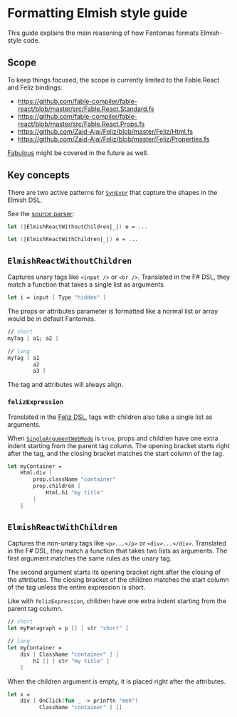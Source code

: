 # Formatting Elmish style guide

This guide explains the main reasoning of how Fantomas formats Elmish-style code.

## Scope

To keep things focused, the scope is currently limited to the Fable.React and Feliz bindings:
- https://github.com/fable-compiler/fable-react/blob/master/src/Fable.React.Standard.fs
- https://github.com/fable-compiler/fable-react/blob/master/src/Fable.React.Props.fs
- https://github.com/Zaid-Ajaj/Feliz/blob/master/Feliz/Html.fs
- https://github.com/Zaid-Ajaj/Feliz/blob/master/Feliz/Properties.fs

[Fabulous](https://fsprojects.github.io/Fabulous/Fabulous.XamarinForms/view.html) might be covered in the future as well.

## Key concepts

There are two active patterns for [`SynExpr`](https://fsharp.github.io/FSharp.Compiler.Service/reference/fsharp-compiler-syntaxtree-synexpr.html) that capture the shapes in the Elmish DSL.

See the [source parser](../src/Fantomas/SourceParser.fs#:~:text=elmishreactwithoutchildren):
 
```fsharp
let (|ElmishReactWithoutChildren|_|) e = ...

let (|ElmishReactWithChildren|_|) e = ...
````

## `ElmishReactWithoutChildren`

Captures unary tags like `<input />` or `<br />`.
Translated in the F# DSL, they match a function that takes a single list as arguments.

```fsharp
let i = input [ Type "hidden" ]
```

The props or attributes parameter is formatted like a normal list or array would be in default Fantomas.

```fsharp
// short
myTag [ a1; a2 ]

// long
myTag [ a1
        a2
        a3 ]
```

The tag and attributes will always align.

### `felizExpression`

Translated in the [Feliz DSL](https://zaid-ajaj.github.io/Feliz/#/Feliz/Syntax), tags with children also take a single list as arguments.

When [`SingleArgumentWebMode`](./Documentation.md#fsharp_single_argument_web_mode) is `true`, props and children have one extra indent starting from the parent tag column.
The opening bracket starts right after the tag, and the closing bracket matches the start column of the tag.

```fsharp
let myContainer =
    Html.div [
        prop.className "container"
        prop.children [
            Html.h1 "my title"
        ]
    ]
```

## `ElmishReactWithChildren`

Captures the non-unary tags like `<p>...</p>` or `<div>...</div>`.
Translated in the F# DSL, they match a function that takes two lists as arguments.
The first argument matches the same rules as the unary tag.

The second argument starts its opening bracket right after the closing of the attributes.
The closing bracket of the children matches the start column of the tag unless the entire expression is short.

Like with `felizExpression`, children have one extra indent starting from the parent tag column.


```fsharp
// short
let myParagraph = p [] [ str "short" ]

// long
let myContainer =
    div [ ClassName "container" ] [
        h1 [] [ str "my title" ]
    ]
```

When the children argument is empty, it is placed right after the attributes.

```fsharp
let x =
    div [ OnClick(fun _ -> prinftn "meh")
          ClassName "container" ] []
```
